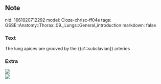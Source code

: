## Note
nid: 1661020712292
model: Cloze-chrisc-ff04e
tags: GSSE::Anatomy::Thorax::09._Lungs::General_introduction
markdown: false

### Text
<div class='toggle'>
  The lung apices are grooved by the {{c1::subclavian}} arteries
</div>

### Extra
<div><img src="thorax029.png"></div>
<div><img src="thorax028.png"></div>
